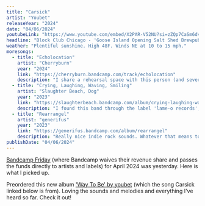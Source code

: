 ```yaml
---
title: "Carsick"
artist: "Youbet"
releaseYear: "2024"
date: "04/06/2024"
youtubeLink: "https://www.youtube.com/embed/X2PAR-V52NU?si=zZQp7CaSm6dvZ6pP"
headline: "Block Club Chicago - 'Goose Island Opening Salt Shed Brewpub Next Month'"
weather: "Plentiful sunshine. High 48F. Winds NE at 10 to 15 mph."
moresongs:
  - title: "Echolocation"
    artist: "Cherryburn"
    year: "2024"
    link: "https://cherryburn.bandcamp.com/track/echolocation"
    description: "I share a rehearsal space with this person (and several other bands), yet I have never met them!! Dig this song and the production. Need to go see them live and say hi."
  - title: "Crying, Laughing, Waving, Smiling"
    artist: "Slaughter Beach, Dog"
    year: "2023"
    link: "https://slaughterbeach.bandcamp.com/album/crying-laughing-waving-smiling"
    description: "I found this band through the label 'lame-o records', which has a great track record for putting out excellent music. Just really well-crafted songs."
  - title: "Rearrangel"
    artist: "generifus"
    year: "2023"
    link: "https://generifus.bandcamp.com/album/rearrangel"
    description: "Really nice indie rock sounds. Whatever that means to you! I found this through my friend Shelby's Instagram story, a highly legitmate source for music discovery."
publishDate: "04/06/2024"
---
```


[Bandcamp Friday](https://daily.bandcamp.com/features/bandcamp-fridays-in-2024) (where Bandcamp waives their revenue share and passes the funds directly to artists and labels) for April 2024 was yesterday. Here is what I picked up.

Preordered this new album ['Way To Be' by youbet](https://youbetband.bandcamp.com/album/way-to-be) (which the song Carsick linked below is from). Loving the sounds and melodies and everything I've heard so far. Check it out!
